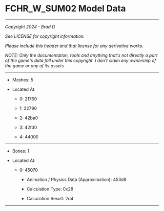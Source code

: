 # FCHR_W_SUM02 Model Data

---

*Copyright 2024 - Brad D*

*See LICENSE for copyright information.*

*Please include this header and that license for any derivative works.*

*NOTE: Only the documentation, tools and anything that's not directly a part of the game's data fall under this copyright. I don't claim any ownership of the game or any of its assets*

---

* Meshes: 5

* Located At:

  * 0: 21760

  * 1: 22790

  * 2: 42ba0

  * 3: 42fd0

  * 4: 44000

---

* Bones: 1

* Located At:

  * 0: 45070

    * Animation / Physics Data (Approximation): 453d8

    * Calculation Type: 0x28

    * Calculation Result: 2d4

---

